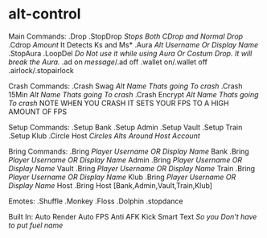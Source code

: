 # alt-control
Main Commands:
.Drop
.StopDrop *Stops Both CDrop and Normal Drop*
.Cdrop *Amount* It Detects Ks and Ms*
.Aura *Alt Username Or Display Name*
.StopAura
.LoopDel *Do Not use it while using Aura Or Costum Drop. It will break the Aura.*
.ad on *message*/.ad off
.wallet on/.wallet off
.airlock/.stopairlock

Crash Commands:
.Crash Swag *Alt Name Thats going To crash*
.Crash 15Min *Alt Name Thats going To crash*
.Crash Encrypt *Alt Name Thats going To crash*
NOTE WHEN YOU CRASH IT SETS YOUR FPS TO A HIGH AMOUNT OF FPS


Setup Commands:
.Setup Bank
.Setup Admin
.Setup Vault
.Setup Train
.Setup Klub
.Circle Host *Circles Alts Around Host Account*

Bring Commands:
.Bring *Player Username OR Display Name* Bank
.Bring *Player Username OR Display Name* Admin
.Bring *Player Username OR Display Name* Vault
.Bring *Player Username OR Display Name* Train
.Bring *Player Username OR Display Name* Klub
.Bring *Player Username OR Display Name* Host
.Bring Host [Bank,Admin,Vault,Train,Klub]

Emotes:
.Shuffle
.Monkey
.Floss
.Dolphin
.stopdance 

Built In:
Auto Render
Auto FPS
Anti AFK Kick
Smart Text *So you Don't have to put fuel name*
